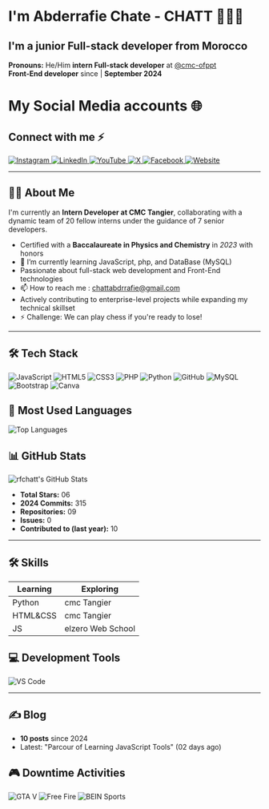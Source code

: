 # I'm Abderrafie Chate - CHATT 👨🏼‍💻

## I'm a junior Full-stack developer from Morocco

**Pronouns:** He/Him
**intern Full-stack developer** at [@cmc-ofppt](https://cmc.ac.ma/)  
**Front-End developer** since | **September 2024**

# My Social Media accounts 🌐

## Connect with me ⚡️

<a href="https://instagram.com/rfchatt" target="_blank">
  <img src="https://img.shields.io/badge/Instagram-E4405F?style=for-the-badge&logo=instagram&logoColor=white" alt="Instagram">
</a>
<a href="https://www.linkedin.com/in/abderrafie-chate-a85087328/" target="_blank">
  <img src="https://img.shields.io/badge/LinkedIn-0077B5?style=for-the-badge&logo=linkedin&logoColor=white" alt="LinkedIn">
</a>
<a href="https://www.youtube.com/@Chatt-01" target="_blank">
  <img src="https://img.shields.io/badge/YouTube-FF0000?style=for-the-badge&logo=youtube&logoColor=white" alt="YouTube">
</a>
<a href="https://x.com/AbderrafieChate" target="_blank">
  <img src="https://img.shields.io/badge/Twitter-1DA1F2?style=for-the-badge&logo=twitter&logoColor=white" alt="X">
</a>
<a href="https://www.facebook.com/profile.php?id=100050403090152" target="_blank">
  <img src="https://img.shields.io/badge/Facebook-1877F2?style=for-the-badge&logo=facebook&logoColor=white" alt="Facebook">
</a>
<a href="https://rfchatt.github.io/Monsite/" target="_blank">
  <img src="https://img.shields.io/badge/Website-4285F4?style=flat&logo=google-chrome&logoColor=white" alt="Website">
</a>

---

## 👩‍💻 About Me

I'm currently an **Intern Developer at CMC Tangier**, collaborating with a dynamic team of 20 fellow interns under the guidance of 7 senior developers.  
- Certified with a **Baccalaureate in Physics and Chemistry** in *2023* with honors
- 🌱 I’m currently learning JavaScript, php, and DataBase (MySQL)
- Passionate about full-stack web development and Front-End technologies
- 📫 How to reach me : chattabdrrafie@gmail.com
- Actively contributing to enterprise-level projects while expanding my technical skillset
- ⚡ Challenge: We can play chess if you're ready to lose!

---

## 🛠️ Tech Stack

![JavaScript](https://img.shields.io/badge/JavaScript-F7DF1E?style=flat&logo=javascript&logoColor=black)
![HTML5](https://img.shields.io/badge/HTML5-E34F26?style=flat&logo=html5&logoColor=white)
![CSS3](https://img.shields.io/badge/CSS3-1572B6?style=flat&logo=css3&logoColor=white)
![PHP](https://img.shields.io/badge/PHP-777BB4?style=flat&logo=php&logoColor=white)
![Python](https://img.shields.io/badge/Python-3776AB?style=flat&logo=python&logoColor=white)
![GitHub](https://img.shields.io/badge/GitHub-181717?style=flat&logo=github&logoColor=white)
![MySQL](https://img.shields.io/badge/MySQL-4479A1?style=flat&logo=mysql&logoColor=white)
![Bootstrap](https://img.shields.io/badge/Bootstrap-7952B3?style=for-the-badge&logo=bootstrap&logoColor=white)
![Canva](https://img.shields.io/badge/Canva-00C4CC?style=for-the-badge&logo=canva&logoColor=white)



## 🐍 Most Used Languages

![Top Languages](https://github-readme-stats.vercel.app/api/top-langs/?username=rfchatt&layout=compact&theme=radical)



## 📊 GitHub Stats

![rfchatt's GitHub Stats](https://github-readme-stats.vercel.app/api?username=rfchatt&show_icons=true&theme=merko&hide=issues&include_all_commits=true)

- **Total Stars:** 06
- **2024 Commits:** 315 
- **Repositories:** 09
- **Issues:** 0
- **Contributed to (last year):** 10 

---

## 🛠️ Skills

| Learning | Exploring |
|----------|-----------|
| Python   | cmc Tangier |
| HTML&CSS | cmc Tangier |
|   JS     | elzero Web School |



## 💻 Development Tools

![VS Code](https://img.shields.io/badge/Editor-VS_Code-007ACC?style=flat&logo=visual-studio-code)

---

## ✍️ Blog

- **10 posts** since 2024 
- Latest: "Parcour of Learning JavaScript Tools" (02 days ago)  



## 🎮 Downtime Activities

![GTA V](https://img.shields.io/badge/GTA_V-000000?style=flat&logo=data:image/svg+xml;base64,[YOUR_BASE64_SVG]&logoColor=white)
![Free Fire](https://img.shields.io/badge/Free_Fire-FFD700?style=flat&logo=fire&logoColor=white)
![BEIN Sports](https://img.shields.io/badge/BEIN_Sports-E32125?style=flat&logo=star&logoColor=white)

